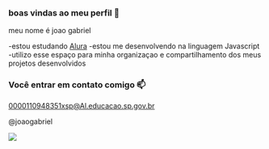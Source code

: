 ### boas vindas ao meu perfil 💙

meu nome é joao gabriel  

-estou estudando [Alura](https://www.alura.com.br)
-estou me desenvolvendo na linguagem Javascript
-utilizo esse espaço para minha organizaçao e compartilhamento dos meus projetos desenvolvidos 

### Você entrar em contato comigo 📫

0000110948351xsp@Al.educacao.sp.gov.br

@joaogabriel

![](https://media1.tenor.com/m/opEBWw0uddoAAAAC/umm.gif)
